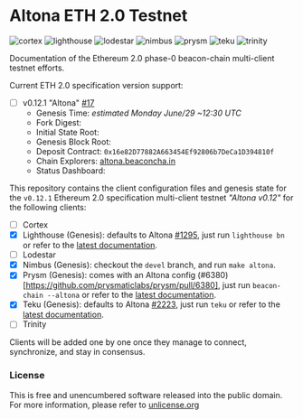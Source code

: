 # Altona ETH 2.0 Testnet
![cortex](https://img.shields.io/badge/cortex-n%2Fa-inactive)
![lighthouse](https://img.shields.io/badge/lighthouse-active-success)
![lodestar](https://img.shields.io/badge/lodestar-in--progress-yellow)
![nimbus](https://img.shields.io/badge/nimbus-active-success)
![prysm](https://img.shields.io/badge/prysm-active-success)
![teku](https://img.shields.io/badge/teku-active-success)
![trinity](https://img.shields.io/badge/trinity-in--progress-yellow)

Documentation of the Ethereum 2.0 phase-0 beacon-chain multi-client testnet efforts.

Current ETH 2.0 specification version support:
- [ ] v0.12.1 "Altona" [#17](https://github.com/goerli/altona/issues/17)
  - Genesis Time: _estimated Monday June/29 ~12:30 UTC_
  - Fork Digest:
  - Initial State Root:
  - Genesis Block Root:
  - Deposit Contract: `0x16e82D77882A663454Ef92806b7DeCa1D394810f`
  - Chain Explorers: [altona.beaconcha.in](https://altona.beaconcha.in/)
  - Status Dashboard:

This repository contains the client configuration files and genesis state for the `v0.12.1` Ethereum 2.0 specification multi-client testnet _"Altona v0.12"_ for the following clients:
- [ ] Cortex
- [x] Lighthouse (Genesis): defaults to Altona [#1295](https://github.com/sigp/lighthouse/pull/1295), just run `lighthouse bn` or refer to the [latest documentation](https://lighthouse-book.sigmaprime.io/).
- [ ] Lodestar
- [x] Nimbus (Genesis): checkout the `devel` branch, and run `make altona`.
- [x] Prysm (Genesis): comes with an Altona config (#6380)[https://github.com/prysmaticlabs/prysm/pull/6380], just run `beacon-chain --altona` or refer to the [latest documentation](https://docs.prylabs.network/docs/getting-started/).
- [x] Teku (Genesis): defaults to Altona [#2223](https://github.com/PegaSysEng/teku/pull/2223), just run `teku` or refer to the [latest documentation](https://docs.teku.pegasys.tech/en/latest/).
- [ ] Trinity

Clients will be added one by one once they manage to connect, synchronize, and stay in consensus.

### License
This is free and unencumbered software released into the public domain. For more information, please refer to [unlicense.org](https://unlicense.org)
